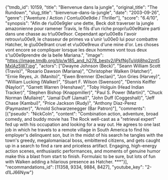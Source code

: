 {"tmdb_id": 10159, "title": "Bienvenue dans la jungle", "original_title": "The Rundown", "slug_title": "bienvenue-dans-la-jungle", "date": "2003-09-26", "genre": ["Aventure / Action / Com\u00e9die / Thriller"], "score": "6.4/10", "synopsis": "Afin de r\u00e9gler une dette, Beck doit traverser la jungle amazonienne pour ramener Travis, le fils d'un riche propri\u00e9taire parti dans une chasse au tr\u00e9sor. Cependant apr\u00e8s l'avoir retrouv\u00e9, le chasseur de primes va s'unir \u00e0 lui pour combattre Hatcher, le g\u00e9rant cruel et v\u00e9reux d'une mine d'or. Les choses vont encore se compliquer lorsque les deux hommes vont tous deux s'\u00e9prendre de la belle Mariana.", "image": "https://image.tmdb.org/t/p/w185_and_h278_bestv2/jPkfNgTuVdj8hp2znt5MxIAz5W7.jpg", "actors": ["Dwayne Johnson (Beck)", "Seann William Scott (Travis)", "Rosario Dawson (Mariana)", "Christopher Walken (Hatcher)", "Ernie Reyes, Jr. (Manito)", "Ewen Bremner (Declan)", "Jon Gries (Harvey)", "William Lucking (Walker)", "Stuart F. Wilson (Swenson)", "Dennis Keiffer (Naylor)", "Garrett Warren (Henshaw)", "Toby Holguin (Head Indian Tracker)", "Stephen Bishop (Knappmiller)", "Paul S. Power (Martin)", "Chuck Norman (Mullaire)", "Jamal Duff (Jamal)", "John Duff (Coggeshall)", "Jeff Chase (Kambui)", "Price Jackson (Rudy)", "Anthony Diaz-Perez (Paymaster)", "Arnold Schwarzenegger (Bar Patron)"], "comments": [{"pseudo": "NickCoIn", "content": "Combination action, adventure, broad comedy, and buddy movie has The Rock well-cast as a \"retrieval expert\" fed up with his occupation and looking for a way out. He agrees to one last job in which he travels to a remote village in South America to find his employer's delinquent son, but in the midst of his search he tangles with the town's greedy, megalomaniacal boss, embittered citizens, and gets caught up in a search to find a rare and priceless artifact. Engaging, high-energy action scenes, enthusiastic performances, and moments of genuine humor make this a blast from start to finish. Formulaic to be sure, but lots of fun with Walken adding a hilarious presence as Hatcher. ***"}], "recommandations_id": [11358, 9334, 9884, 8427], "youtube_key": "2-d1LJ66Nyw"}